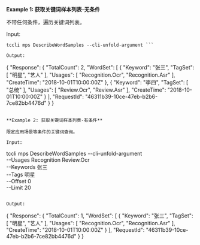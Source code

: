 **Example 1: 获取关键词样本列表-无条件**

不带任何条件，遍历关键词列表。

Input: 

```
tccli mps DescribeWordSamples --cli-unfold-argument ```

Output: 
```
{
    "Response": {
        "TotalCount": 2,
        "WordSet": [
            {
                "Keyword": "张三",
                "TagSet": [
                    "明星",
                    "艺人"
                ],
                "Usages": [
                    "Recognition.Ocr",
                    "Recognition.Asr"
                ],
                "CreateTime": "2018-10-01T10:00:00Z"
            },
            {
                "Keyword": "李四",
                "TagSet": [
                    "总统"
                ],
                "Usages": [
                    "Review.Ocr",
                    "Review.Asr"
                ],
                "CreateTime": "2018-10-01T10:00:00Z"
            }
        ],
        "RequestId": "46311b39-10ce-47eb-b2b6-7ce82bb4476d"
    }
}
```

**Example 2: 获取关键词样本列表-有条件**

限定应用场景等条件的关键词查询。

Input: 

```
tccli mps DescribeWordSamples --cli-unfold-argument  \
    --Usages Recognition Review.Ocr\
    --Keywords 张三\
    --Tags 明星\
    --Offset 0\
    --Limit 20
```

Output: 
```
{
    "Response": {
        "TotalCount": 1,
        "WordSet": [
            {
                "Keyword": "张三",
                "TagSet": [
                    "明星",
                    "艺人"
                ],
                "Usages": [
                    "Recognition.Ocr",
                    "Recognition.Asr"
                ],
                "CreateTime": "2018-10-01T10:00:00Z"
            }
        ],
        "RequestId": "46311b39-10ce-47eb-b2b6-7ce82bb4476d"
    }
}
```

